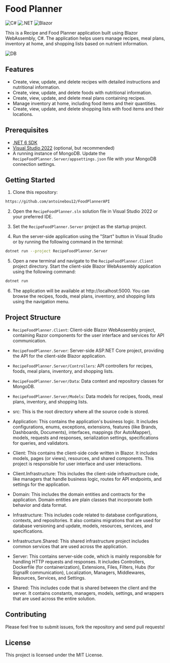 # Food Planner

![C#](https://img.shields.io/badge/C%23-239120?logo=c-sharp&logoColor=white)
![.NET](https://img.shields.io/badge/.NET-5C2D91?logo=.net&logoColor=white)
![Blazor](https://img.shields.io/badge/Blazor-512BD4?logo=blazor&logoColor=white)

This is a Recipe and Food Planner application built using Blazor WebAssembly, C#. The application helps users manage recipes, meal plans, inventory at home, and shopping lists based on nutrient information.

![DB](http://www.plantuml.com/plantuml/dpng/dLJVRzGm37xlNs7k4RG9tj5fGsZYf34Guntb6b_Fa2OXSGQd4_yxTRjBazFA99vgV_xym-xNNaLMWLDlcXUynnvXQnBwG9QRfZKgHlY2BNc4OmFmwjFsExQyqV2DjFZtF30xO6A3XQynje4yaxE2tbBajnlR1TI4bjT0sOv5F798hUG88JiZuovn8F4sTkV0bbukCFLU0wjkpDbOnWu3-83-A_LOOgrpFywnYE61x93xvxJvF38SY-sicX9lZ5CCFvEoJ7me2CaIbrNoBd2i6ZBwkzHlCIoSBfUerp_EpLjbN22CC-A3OoGx0pl59JzitVwWW-8oQKSoH7PZwbJfEasfdwUvSKuloo4VABkjOknSE3pt8dE3ZwZCPwFiqqrktR3rUyK8etJ5gc6qEeCY32ctXXwLYNKFE5Q98WZGZqREdkI_XZ0-AtKyeELXhsl-u7fS65PAoC4sZFqQTezMKUOKdFB56rdF2wpU-RUdeEIKuixLx_VE-o55vlZ7X2LjcfJgAIl2VquhR9bOfWGZHYNoAbn-Rv5TmBjQKugYAVrVk8t49UBtXqYjCjTQ1up5Ak_8cATFKObW15pQ6WHsFDJfNR9SfSNoA5ewJ6A1rPiLN5p0wlNbvSjLyHjPYkSVH4sGH_tjDtAavMZ-SEe60e-nCtngrfm9kIPbVJOdesmlM5Dfh4u-bqt5NIwsJCWAMUmwMFA6cokqElNcBm00)

## Features

- Create, view, update, and delete recipes with detailed instructions and nutritional information.
- Create, view, update, and delete foods with nutritional information.
- Create, view, update, and delete meal plans containing recipes.
- Manage inventory at home, including food items and their quantities.
- Create, view, update, and delete shopping lists with food items and their locations.

## Prerequisites

- [.NET 6 SDK](https://dotnet.microsoft.com/download/dotnet/6.0)
- [Visual Studio 2022](https://visualstudio.microsoft.com/vs/) (optional, but recommended)
- A running instance of MongoDB. Update the `RecipeFoodPlanner.Server/appsettings.json` file with your MongoDB connection settings.

## Getting Started

1. Clone this repository:

```bash
https://github.com/antoinebou12/FoodPlannerAPI
```

2. Open the `RecipeFoodPlanner.sln` solution file in Visual Studio 2022 or your preferred IDE.

3. Set the `RecipeFoodPlanner.Server` project as the startup project.

4. Run the server-side application using the "Start" button in Visual Studio or by running the following command in the terminal:

```bash
dotnet run --project RecipeFoodPlanner.Server
```

5. Open a new terminal and navigate to the `RecipeFoodPlanner.Client` project directory. Start the client-side Blazor WebAssembly application using the following command:

```bash
dotnet run
```

6. The application will be available at http://localhost:5000. You can browse the recipes, foods, meal plans, inventory, and shopping lists using the navigation menu.

## Project Structure

- `RecipeFoodPlanner.Client`: Client-side Blazor WebAssembly project, containing Razor components for the user interface and services for API communication.
- `RecipeFoodPlanner.Server`: Server-side ASP.NET Core project, providing the API for the client-side Blazor application.
- `RecipeFoodPlanner.Server/Controllers`: API controllers for recipes, foods, meal plans, inventory, and shopping lists.
- `RecipeFoodPlanner.Server/Data`: Data context and repository classes for MongoDB.
- `RecipeFoodPlanner.Server/Models`: Data models for recipes, foods, meal plans, inventory, and shopping lists.

- src: This is the root directory where all the source code is stored.

- Application: This contains the application's business logic. It includes configurations, enums, exceptions, extensions, features (like Brands, Dashboards, Documents), interfaces, mappings (for AutoMapper), models, requests and responses, serialization settings, specifications for queries, and validators.

- Client: This contains the client-side code written in Blazor. It includes models, pages (or views), resources, and shared components. This project is responsible for user interface and user interactions.

- Client.Infrastructure: This includes the client-side infrastructure code, like managers that handle business logic, routes for API endpoints, and settings for the application.

- Domain: This includes the domain entities and contracts for the application. Domain entities are plain classes that incorporate both behavior and data format.

- Infrastructure: This includes code related to database configurations, contexts, and repositories. It also contains migrations that are used for database versioning and update, models, resources, services, and specifications.

- Infrastructure.Shared: This shared infrastructure project includes common services that are used across the application.

- Server: This contains server-side code, which is mainly responsible for handling HTTP requests and responses. It includes Controllers, Dockerfile (for containerization), Extensions, Files, Filters, Hubs (for SignalR communication), Localization, Managers, Middlewares, Resources, Services, and Settings.

- Shared: This includes code that is shared between the client and the server. It contains constants, managers, models, settings, and wrappers that are used across the entire solution.

## Contributing

Please feel free to submit issues, fork the repository and send pull requests!

## License

This project is licensed under the MIT License.
